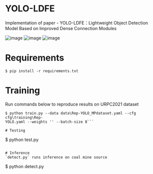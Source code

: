 # YOLO-LDFE
Implementation of paper - YOLO-LDFE：Lightweight Object Detection Model Based on Improved Dense Connection Modules


![image](coal_mine_figure/Rep-1.png)
![image](coal_mine_figure/Rep-2.png)
![image](coal_mine_figure/Rep-3.png)

# Requirements
```
$ pip install -r requirements.txt
```

# Training
Run commands below to reproduce results on URPC2021 dataset
```
$ python train.py --data data\Rep-YOLO_MPdataset.yaml --cfg cfg\training\Rep-
YOLO.yaml --weights '' --batch-size 8```

# Testing
```
$ python test.py
```

# Inference
`detect.py` runs inference on coal mine source
```
$ python detect.py
```
